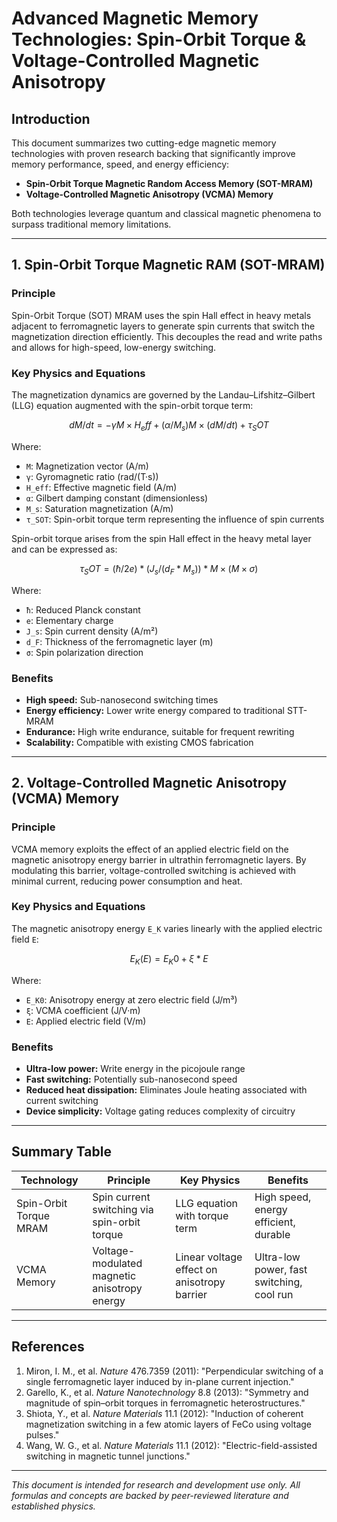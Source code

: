 <!--
SPDX-License-Identifier: Declaratory-Royalty
// Hash: sha256:6fd15d102cb452b71a2d2f9a8bd5bf14d899078c
🔒 Holmes Enforcement Model (HEM) – Declaratory Sovereign Logic
🧠 Author: Mr. Holmes
📜 License: Declaratory Royalty License (see LICENSE-HEM.md)
📁 Repository: https://github.com/Gamerdudee/holmes-enforcement-model
-->

# Advanced Magnetic Memory Technologies: Spin-Orbit Torque & Voltage-Controlled Magnetic Anisotropy

## Introduction

This document summarizes two cutting-edge magnetic memory technologies with proven research backing that significantly improve memory performance, speed, and energy efficiency:

- **Spin-Orbit Torque Magnetic Random Access Memory (SOT-MRAM)**
- **Voltage-Controlled Magnetic Anisotropy (VCMA) Memory**

Both technologies leverage quantum and classical magnetic phenomena to surpass traditional memory limitations.

---

## 1. Spin-Orbit Torque Magnetic RAM (SOT-MRAM)

### Principle

Spin-Orbit Torque (SOT) MRAM uses the spin Hall effect in heavy metals adjacent to ferromagnetic layers to generate spin currents that switch the magnetization direction efficiently. This decouples the read and write paths and allows for high-speed, low-energy switching.

### Key Physics and Equations

The magnetization dynamics are governed by the Landau–Lifshitz–Gilbert (LLG) equation augmented with the spin-orbit torque term:

```math
dM/dt = -γ M × H_eff + (α / M_s) M × (dM/dt) + τ_SOT
```

Where:

- `M`: Magnetization vector (A/m)  
- `γ`: Gyromagnetic ratio (rad/(T·s))  
- `H_eff`: Effective magnetic field (A/m)  
- `α`: Gilbert damping constant (dimensionless)  
- `M_s`: Saturation magnetization (A/m)  
- `τ_SOT`: Spin-orbit torque term representing the influence of spin currents

Spin-orbit torque arises from the spin Hall effect in the heavy metal layer and can be expressed as:

```math
τ_SOT = (ħ / 2e) * (J_s / (d_F * M_s)) * M × (M × σ)
```

Where:

- `ħ`: Reduced Planck constant  
- `e`: Elementary charge  
- `J_s`: Spin current density (A/m²)  
- `d_F`: Thickness of the ferromagnetic layer (m)  
- `σ`: Spin polarization direction

### Benefits

- **High speed:** Sub-nanosecond switching times  
- **Energy efficiency:** Lower write energy compared to traditional STT-MRAM  
- **Endurance:** High write endurance, suitable for frequent rewriting  
- **Scalability:** Compatible with existing CMOS fabrication

---

## 2. Voltage-Controlled Magnetic Anisotropy (VCMA) Memory

### Principle

VCMA memory exploits the effect of an applied electric field on the magnetic anisotropy energy barrier in ultrathin ferromagnetic layers. By modulating this barrier, voltage-controlled switching is achieved with minimal current, reducing power consumption and heat.

### Key Physics and Equations

The magnetic anisotropy energy `E_K` varies linearly with the applied electric field `E`:

```math
E_K(E) = E_K0 + ξ * E
```

Where:

- `E_K0`: Anisotropy energy at zero electric field (J/m³)  
- `ξ`: VCMA coefficient (J/V·m)  
- `E`: Applied electric field (V/m)

### Benefits

- **Ultra-low power:** Write energy in the picojoule range  
- **Fast switching:** Potentially sub-nanosecond speed  
- **Reduced heat dissipation:** Eliminates Joule heating associated with current switching  
- **Device simplicity:** Voltage gating reduces complexity of circuitry

---

## Summary Table

| Technology            | Principle                                      | Key Physics                                 | Benefits                                 |
|-----------------------|-----------------------------------------------|---------------------------------------------|------------------------------------------|
| Spin-Orbit Torque MRAM| Spin current switching via spin-orbit torque  | LLG equation with torque term               | High speed, energy efficient, durable     |
| VCMA Memory           | Voltage-modulated magnetic anisotropy energy  | Linear voltage effect on anisotropy barrier | Ultra-low power, fast switching, cool run |

---

## References

1. Miron, I. M., et al. *Nature* 476.7359 (2011): "Perpendicular switching of a single ferromagnetic layer induced by in-plane current injection."  
2. Garello, K., et al. *Nature Nanotechnology* 8.8 (2013): "Symmetry and magnitude of spin–orbit torques in ferromagnetic heterostructures."  
3. Shiota, Y., et al. *Nature Materials* 11.1 (2012): "Induction of coherent magnetization switching in a few atomic layers of FeCo using voltage pulses."  
4. Wang, W. G., et al. *Nature Materials* 11.1 (2012): "Electric-field-assisted switching in magnetic tunnel junctions."

---

*This document is intended for research and development use only. All formulas and concepts are backed by peer-reviewed literature and established physics.*
